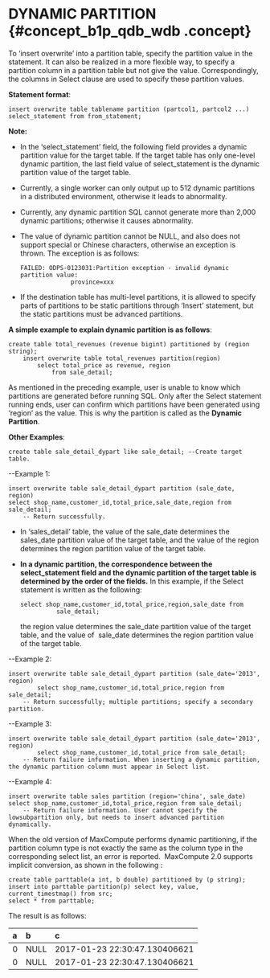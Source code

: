 # DYNAMIC PARTITION {#concept_b1p_qdb_wdb .concept}

To ‘insert overwrite’ into a partition table, specify the partition value in the statement. It can also be realized in a more flexible way, to specify a partition column in a partition table but not give the value. Correspondingly, the columns in Select clause are used to specify these partition values.

**Statement format**:

```
insert overwrite table tablename partition (partcol1, partcol2 ...) select_statement from from_statement;
```

**Note:** 

-   In the ‘select\_statement’ field, the following field provides a dynamic partition value for the target table. If the target table has only one-level dynamic partition, the last field value of select\_statement is the dynamic partition value of the target table.
-   Currently, a single worker can only output up to 512 dynamic partitions in a distributed environment, otherwise it leads to abnormality.
-   Currently, any dynamic partition SQL cannot generate more than 2,000 dynamic partitions; otherwise it causes abnormality.
-   The value of dynamic partition cannot be NULL, and also does not support special or Chinese characters, otherwise an exception is thrown. The exception is as follows:

    ```
    FAILED: ODPS-0123031:Partition exception - invalid dynamic partition value:
                  province=xxx
    ```

-   If the destination table has multi-level partitions, it is allowed to specify parts of partitions to be static partitions through ‘Insert’ statement, but the static partitions must be advanced partitions.

**A simple example to explain dynamic partition is as follows**:

```
create table total_revenues (revenue bigint) partitioned by (region string);
    insert overwrite table total_revenues partition(region)
        select total_price as revenue, region
            from sale_detail;
```

As mentioned in the preceding example, user is unable to know which partitions are generated before running SQL. Only after the Select statement running ends, user can confirm which partitions have been generated using ‘region’ as the value. This is why the partition is called as the **Dynamic Partition**.

**Other Examples**:

```
create table sale_detail_dypart like sale_detail; --Create target table.
```

--Example 1:

```
insert overwrite table sale_detail_dypart partition (sale_date, region)
select shop_name,customer_id,total_price,sale_date,region from sale_detail;
    -- Return successfully.
```

-   In ‘sales\_detail’ table, the value of the sale\_date determines the sales\_date partition value of the target table, and the value of the region determines the region partition value of the target table.
-   **In a dynamic partition, the correspondence between the select\_statement field and the dynamic partition of the target table is determined by the order of the fields.** In this example, if the Select statement is written as the following:

    ```
    select shop_name,customer_id,total_price,region,sale_date from
              sale_detail;
    ```

    the region value determines the sale\_date partition value of the target table, and the value of  sale\_date determines the region partition value of the target table.


--Example 2:

```
insert overwrite table sale_detail_dypart partition (sale_date='2013', region)
        select shop_name,customer_id,total_price,region from sale_detail;
    -- Return successfully; multiple partitions; specify a secondary partition.
```

--Example 3:

```
insert overwrite table sale_detail_dypart partition (sale_date='2013', region)
        select shop_name,customer_id,total_price from sale_detail;
    -- Return failure information. When inserting a dynamic partition, the dynamic partition column must appear in Select list.
```

--Example 4:

```
insert overwrite table sales partition (region='china', sale_date)
select shop_name,customer_id,total_price,region from sale_detail;
    -- Return failure information. User cannot specify the lowsubpartition only, but needs to insert advanced partition dynamically.
```

When the old version of MaxCompute performs dynamic partitioning, if the partition column type is not exactly the same as the column type in the corresponding select list, an error is reported.  MaxCompute 2.0 supports implicit conversion, as shown in the following :

```
create table parttable(a int, b double) partitioned by (p string);
insert into parttable partition(p) select key, value, current_timestmap() from src;
select * from parttable;
```

The result is as follows:

|a|b|c|
|:-|:-|:-|
|0|NULL|2017-01-23 22:30:47.130406621|
|0|NULL|2017-01-23 22:30:47.130406621|

